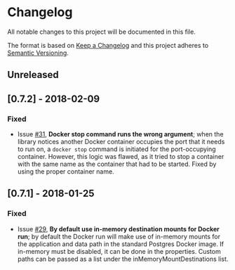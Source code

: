 # Changelog
All notable changes to this project will be documented in this file.

The format is based on [Keep a Changelog](http://keepachangelog.com/en/1.0.0/)
and this project adheres to [Semantic Versioning](http://semver.org/spec/v2.0.0.html).

## Unreleased

## [0.7.2] - 2018-02-09
### Fixed
- Issue [#31](https://github.com/42BV/spring-boot-docker-postgres/issues/31), **Docker stop command runs the wrong argument**; when the library notices another Docker container occupies the port that it needs to run on, a ```docker stop``` command is initiated for the port-occupying container. However, this logic was flawed, as it tried to stop a container with the same name as the container that had to be started. Fixed by using the proper container name.

## [0.7.1] - 2018-01-25
### Fixed
- Issue [#29](https://github.com/42BV/spring-boot-docker-postgres/issues/29), **By default use in-memory destination mounts for Docker run**; by default the Docker run will make use of in-memory mounts for the application and data path in the standard Postgres Docker image. If in-memory must be disabled, it can be done in the properties. Custom paths can be passed as a list under the inMemoryMountDestinations list.
